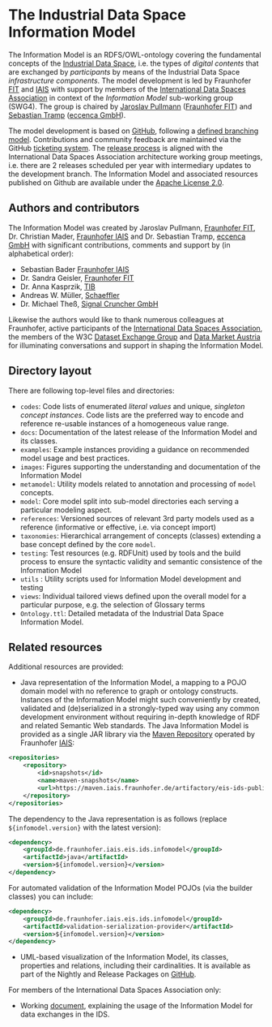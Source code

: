 # The Industrial Data Space Information Model

The Information Model is an RDFS/OWL-ontology covering the fundamental concepts of the [Industrial Data Space](https://industrialdataspace.org), i.e. the types of *digital contents* that are exchanged by *participants* by means of the Industrial Data Space *infrastructure components*. The model development is led by Fraunhofer [FIT](https://www.fit.fraunhofer.de/en) and [IAIS](https://www.iais.fraunhofer.de/en) with support by members of the [International Data Spaces Association](https://www.internationaldataspaces.org/) in context of the *Information Model* sub-working group (SWG4). The group is chaired by [Jaroslav Pullmann](https://github.com/jpullmann) ([Fraunhofer FIT](https://www.fit.fraunhofer.de/)) and [Sebastian Tramp](https://sebastian.tramp.name) ([eccenca GmbH](https://www.eccenca.com)).

The model development is based on [GitHub](https://github.com/IndustrialDataSpace/InformationModel), following a [defined branching model](CONTRIBUTING.md). Contributions and community feedback are maintained via the GitHub [ticketing system](images/Issue_Lifecycle.jpg). The [release process](images/Release_process.jpg) is aligned with the International Data Spaces Association architecture
working group meetings, i.e. there are 2 releases scheduled per year with intermediary updates to the development branch. The Information Model and associated resources published on Github are available under the [Apache License 2.0](https://github.com/IndustrialDataSpace/InformationModel/blob/master/LICENSE).

## Authors and contributors

The Information Model was created by Jaroslav Pullmann, [Fraunhofer FIT](https://www.fit.fraunhofer.de/en), Dr. Christian Mader, [Fraunhofer IAIS](https://www.iais.fraunhofer.de/en) and Dr. Sebastian Tramp, [eccenca GmbH](https://www.eccenca.com) with significant contributions, comments and support by (in alphabetical order):

- Sebastian Bader [Fraunhofer IAIS](https://www.iais.fraunhofer.de/en)
- Dr. Sandra Geisler, [Fraunhofer FIT](https://www.fit.fraunhofer.de/en)
- Dr. Anna Kasprzik, [TIB](https://www.tib.eu/en)
- Andreas W. Müller, [Schaeffler](https://www.schaeffler.de/content.schaeffler.de/en/)
- Dr. Michael Theß, [Signal Cruncher GmbH](https://signal-cruncher.com/)

Likewise the authors would like to thank numerous colleagues at Fraunhofer, active participants of the [International Data Spaces Association](https://www.internationaldataspaces.org/en/), the members of the W3C [Dataset Exchange Group](https://www.w3.org/2017/dxwg/wiki/Main_Page) and [Data Market Austria](https://datamarket.at/en/) for illuminating conversations and support in shaping the Information Model.

## Directory layout

There are following top-level files and directories:

- `codes`: Code lists of enumerated *literal values* and unique, *singleton concept instances*. Code lists are the preferred way to encode and reference re-usable instances of a homogeneous value range.
- `docs`: Documentation of the latest release of the Information Model and its classes.
- `examples`: Example instances providing a guidance on recommended model usage and best practices.
- `images`: Figures supporting the understanding and documentation of the Information Model
- `metamodel`: Utility models related to annotation and processing of `model` concepts.
- `model`: Core model split into sub-model directories each serving a particular modeling aspect.
- `references`: Versioned sources of relevant 3rd party models used as a reference (informative or effective, i.e. via concept import)
- `taxonomies`: Hierarchical arrangement of concepts (classes) extending a base concept defined by the core `model`.
- `testing`: Test resources (e.g. RDFUnit) used by tools and the build process to ensure the syntactic validity and semantic consistence of the Information Model
- `utils` : Utility scripts used for Information Model development and testing
- `views`: Individual tailored views defined upon the overall model for a particular purpose, e.g. the selection of Glossary terms
- `Ontology.ttl`: Detailed metadata of the Industrial Data Space Information Model.

## Related resources

Additional resources are provided:

- Java representation of the Information Model, a mapping to a POJO domain model with no reference to graph or ontology constructs. 
Instances of the Information Model might such conveniently by created, validated and (de)serialized in a strongly-typed way using 
any common development environment without requiring in-depth knowledge of RDF and related Semantic Web standards. 
The Java Information Model is provided as a single JAR library via the [Maven Repository](https://maven.iais.fraunhofer.de/artifactory/eis-ids-public/)
operated by Fraunhofer [IAIS](https://www.iais.fraunhofer.de/):

```xml
<repositories>
    <repository>
        <id>snapshots</id>
        <name>maven-snapshots</name>
        <url>https://maven.iais.fraunhofer.de/artifactory/eis-ids-public</url>
    </repository>
</repositories>
```

The dependency to the Java representation is as follows (replace <code>${infomodel.version}</code> with the latest version):
```xml
<dependency>
    <groupId>de.fraunhofer.iais.eis.ids.infomodel</groupId>
    <artifactId>java</artifactId>
    <version>${infomodel.version}</version>
</dependency>
```

For automated validation of the Information Model POJOs (via the builder classes) you can include:
```xml
<dependency>
    <groupId>de.fraunhofer.iais.eis.ids.infomodel</groupId>
    <artifactId>validation-serialization-provider</artifactId>
    <version>${infomodel.version}</version>
</dependency>
```

- UML-based visualization of the Information Model, its classes, properties and relations, including their cardinalities. It is available as part of the Nightly and Release Packages on [GitHub](https://github.com/IndustrialDataSpace/InformationModel/releases).

For members of the International Data Spaces Association only:
- Working [document](https://industrialdataspace.jiveon.com/docs/DOC-1817), explaining
the usage of the Information Model for data exchanges in the IDS.
